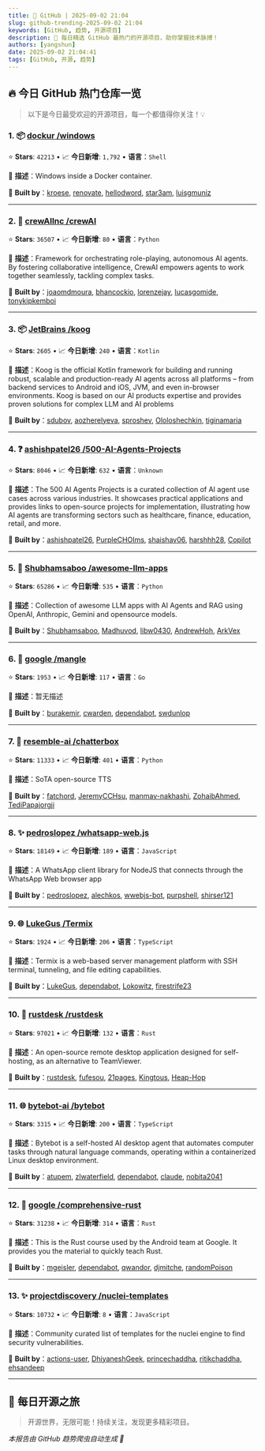 ```yaml
---
title: 🚀 GitHub | 2025-09-02 21:04
slug: github-trending-2025-09-02 21:04
keywords: [GitHub, 趋势, 开源项目]
description: 🌟 每日精选 GitHub 最热门的开源项目，助你掌握技术脉搏！
authors: [yangshun]
date: 2025-09-02 21:04:41
tags: [GitHub, 开源, 趋势]
---
```


## 🔥 今日 GitHub 热门仓库一览

> 以下是今日最受欢迎的开源项目，每一个都值得你关注！💡

### 1. 📦 [dockur /windows](https://github.com/dockur/windows)

⭐ **Stars**: `42213`   •   📈 **今日新增**: `1,792`   •   **语言**：`Shell`

📝 **描述**：Windows inside a Docker container.

🤝 **Built by**：[kroese](https://github.com/kroese), [renovate](https://github.com/renovate), [hellodword](https://github.com/hellodword), [star3am](https://github.com/star3am), [luisgmuniz](https://github.com/luisgmuniz)

---

### 2. 🐍 [crewAIInc /crewAI](https://github.com/crewAIInc/crewAI)

⭐ **Stars**: `36507`   •   📈 **今日新增**: `80`   •   **语言**：`Python`

📝 **描述**：Framework for orchestrating role-playing, autonomous AI agents. By fostering collaborative intelligence, CrewAI empowers agents to work together seamlessly, tackling complex tasks.

🤝 **Built by**：[joaomdmoura](https://github.com/joaomdmoura), [bhancockio](https://github.com/bhancockio), [lorenzejay](https://github.com/lorenzejay), [lucasgomide](https://github.com/lucasgomide), [tonykipkemboi](https://github.com/tonykipkemboi)

---

### 3. 📦 [JetBrains /koog](https://github.com/JetBrains/koog)

⭐ **Stars**: `2605`   •   📈 **今日新增**: `240`   •   **语言**：`Kotlin`

📝 **描述**：Koog is the official Kotlin framework for building and running robust, scalable and production-ready AI agents across all platforms – from backend services to Android and iOS, JVM, and even in-browser environments. Koog is based on our AI products expertise and provides proven solutions for complex LLM and AI problems

🤝 **Built by**：[sdubov](https://github.com/sdubov), [aozherelyeva](https://github.com/aozherelyeva), [sproshev](https://github.com/sproshev), [Ololoshechkin](https://github.com/Ololoshechkin), [tiginamaria](https://github.com/tiginamaria)

---

### 4. ❓ [ashishpatel26 /500-AI-Agents-Projects](https://github.com/ashishpatel26/500-AI-Agents-Projects)

⭐ **Stars**: `8046`   •   📈 **今日新增**: `632`   •   **语言**：`Unknown`

📝 **描述**：The 500 AI Agents Projects is a curated collection of AI agent use cases across various industries. It showcases practical applications and provides links to open-source projects for implementation, illustrating how AI agents are transforming sectors such as healthcare, finance, education, retail, and more.

🤝 **Built by**：[ashishpatel26](https://github.com/ashishpatel26), [PurpleCHOIms](https://github.com/PurpleCHOIms), [shaishav06](https://github.com/shaishav06), [harshhh28](https://github.com/harshhh28), [Copilot](https://github.com/Copilot)

---

### 5. 🐍 [Shubhamsaboo /awesome-llm-apps](https://github.com/Shubhamsaboo/awesome-llm-apps)

⭐ **Stars**: `65286`   •   📈 **今日新增**: `535`   •   **语言**：`Python`

📝 **描述**：Collection of awesome LLM apps with AI Agents and RAG using OpenAI, Anthropic, Gemini and opensource models.

🤝 **Built by**：[Shubhamsaboo](https://github.com/Shubhamsaboo), [Madhuvod](https://github.com/Madhuvod), [libw0430](https://github.com/libw0430), [AndrewHoh](https://github.com/AndrewHoh), [ArkVex](https://github.com/ArkVex)

---

### 6. 🚦 [google /mangle](https://github.com/google/mangle)

⭐ **Stars**: `1953`   •   📈 **今日新增**: `117`   •   **语言**：`Go`

📝 **描述**：暂无描述

🤝 **Built by**：[burakemir](https://github.com/burakemir), [cwarden](https://github.com/cwarden), [dependabot](https://github.com/dependabot), [swdunlop](https://github.com/swdunlop)

---

### 7. 🐍 [resemble-ai /chatterbox](https://github.com/resemble-ai/chatterbox)

⭐ **Stars**: `11333`   •   📈 **今日新增**: `401`   •   **语言**：`Python`

📝 **描述**：SoTA open-source TTS

🤝 **Built by**：[fatchord](https://github.com/fatchord), [JeremyCCHsu](https://github.com/JeremyCCHsu), [manmay-nakhashi](https://github.com/manmay-nakhashi), [ZohaibAhmed](https://github.com/ZohaibAhmed), [TediPapajorgji](https://github.com/TediPapajorgji)

---

### 8. ✨ [pedroslopez /whatsapp-web.js](https://github.com/pedroslopez/whatsapp-web.js)

⭐ **Stars**: `18149`   •   📈 **今日新增**: `189`   •   **语言**：`JavaScript`

📝 **描述**：A WhatsApp client library for NodeJS that connects through the WhatsApp Web browser app

🤝 **Built by**：[pedroslopez](https://github.com/pedroslopez), [alechkos](https://github.com/alechkos), [wwebjs-bot](https://github.com/wwebjs-bot), [purpshell](https://github.com/purpshell), [shirser121](https://github.com/shirser121)

---

### 9. 🌐 [LukeGus /Termix](https://github.com/LukeGus/Termix)

⭐ **Stars**: `1924`   •   📈 **今日新增**: `206`   •   **语言**：`TypeScript`

📝 **描述**：Termix is a web-based server management platform with SSH terminal, tunneling, and file editing capabilities.

🤝 **Built by**：[LukeGus](https://github.com/LukeGus), [dependabot](https://github.com/dependabot), [Lokowitz](https://github.com/Lokowitz), [firestrife23](https://github.com/firestrife23)

---

### 10. 🦀 [rustdesk /rustdesk](https://github.com/rustdesk/rustdesk)

⭐ **Stars**: `97021`   •   📈 **今日新增**: `132`   •   **语言**：`Rust`

📝 **描述**：An open-source remote desktop application designed for self-hosting, as an alternative to TeamViewer.

🤝 **Built by**：[rustdesk](https://github.com/rustdesk), [fufesou](https://github.com/fufesou), [21pages](https://github.com/21pages), [Kingtous](https://github.com/Kingtous), [Heap-Hop](https://github.com/Heap-Hop)

---

### 11. 🌐 [bytebot-ai /bytebot](https://github.com/bytebot-ai/bytebot)

⭐ **Stars**: `3315`   •   📈 **今日新增**: `200`   •   **语言**：`TypeScript`

📝 **描述**：Bytebot is a self-hosted AI desktop agent that automates computer tasks through natural language commands, operating within a containerized Linux desktop environment.

🤝 **Built by**：[atupem](https://github.com/atupem), [zlwaterfield](https://github.com/zlwaterfield), [dependabot](https://github.com/dependabot), [claude](https://github.com/claude), [nobita2041](https://github.com/nobita2041)

---

### 12. 🦀 [google /comprehensive-rust](https://github.com/google/comprehensive-rust)

⭐ **Stars**: `31238`   •   📈 **今日新增**: `314`   •   **语言**：`Rust`

📝 **描述**：This is the Rust course used by the Android team at Google. It provides you the material to quickly teach Rust.

🤝 **Built by**：[mgeisler](https://github.com/mgeisler), [dependabot](https://github.com/dependabot), [qwandor](https://github.com/qwandor), [djmitche](https://github.com/djmitche), [randomPoison](https://github.com/randomPoison)

---

### 13. ✨ [projectdiscovery /nuclei-templates](https://github.com/projectdiscovery/nuclei-templates)

⭐ **Stars**: `10732`   •   📈 **今日新增**: `8`   •   **语言**：`JavaScript`

📝 **描述**：Community curated list of templates for the nuclei engine to find security vulnerabilities.

🤝 **Built by**：[actions-user](https://github.com/actions-user), [DhiyaneshGeek](https://github.com/DhiyaneshGeek), [princechaddha](https://github.com/princechaddha), [ritikchaddha](https://github.com/ritikchaddha), [ehsandeep](https://github.com/ehsandeep)

---

## 🌈 每日开源之旅

> 开源世界，无限可能！持续关注，发现更多精彩项目。

*本报告由 GitHub 趋势爬虫自动生成 🤖*
